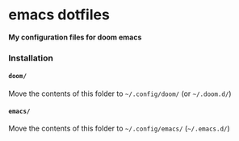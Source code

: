 # emacs dotfiles
**My configuration files for doom emacs**

### Installation
#### `doom/`
Move the contents of this folder to `~/.config/doom/` (or `~/.doom.d/`)

#### `emacs/`
Move the contents of this folder to `~/.config/emacs/` (`~/.emacs.d/`)

